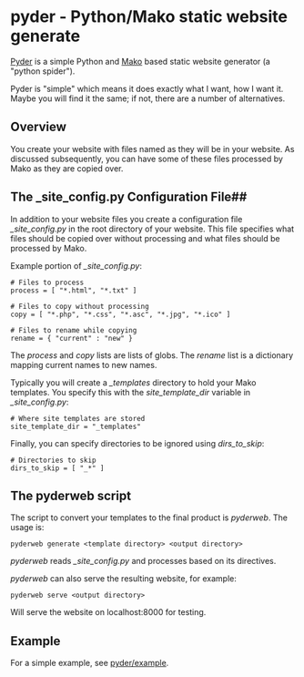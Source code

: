pyder - Python/Mako static website generate
==========

[Pyder](https://github.com/von/pyder) is a simple Python and
[Mako](http://www.makotemplates.org/) based static website generator
(a "python spider").

Pyder is "simple" which means it does exactly what I want, how I want
it. Maybe you will find it the same; if not, there are a number of
alternatives.

## Overview ##

You create your website with files named as they will be in your
website. As discussed subsequently, you can have some of these files
processed by Mako as they are copied over.

## The _site_config.py Configuration File##

In addition to your website files you create a configuration file
*_site_config.py* in the root directory of your website. This file
specifies what files should be copied over without processing and what
files should be processed by Mako.

Example portion of *_site_config.py*:

    # Files to process
    process = [ "*.html", "*.txt" ]

    # Files to copy without processing
    copy = [ "*.php", "*.css", "*.asc", "*.jpg", "*.ico" ]

    # Files to rename while copying
    rename = { "current" : "new" }

The *process* and *copy* lists are lists of globs. The *rename* list
is a dictionary mapping current names to new names.

Typically you will create a *_templates* directory to hold your Mako
templates. You specify this with the *site_template_dir* variable in
*_site_config.py*:

    # Where site templates are stored
    site_template_dir = "_templates"

Finally, you can specify directories to be ignored using
*dirs_to_skip*:

    # Directories to skip
    dirs_to_skip = [ "_*" ]


## The pyderweb script ###

The script to convert your templates to the final product is
*pyderweb*. The usage is:

    pyderweb generate <template directory> <output directory>

*pyderweb* reads *_site_config.py* and processes based on its directives.

*pyderweb* can also serve the resulting website, for example:

    pyderweb serve <output directory>

Will serve the website on localhost:8000 for testing.

## Example ##

For a simple example, see
[pyder/example](https://github.com/von/pyder/tree/master/example).
